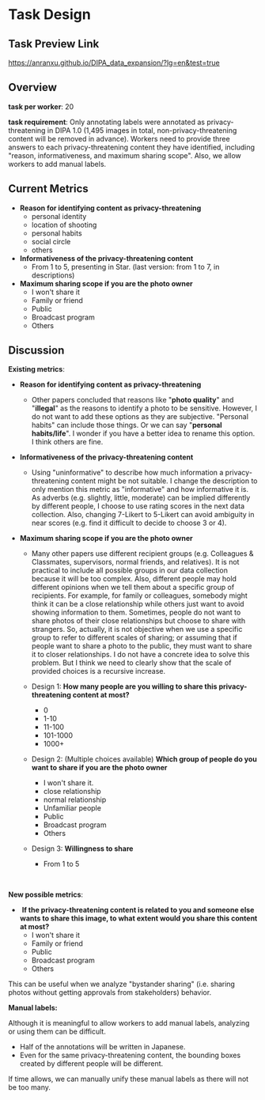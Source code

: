 # Task Design

## Task Preview Link

 https://anranxu.github.io/DIPA_data_expansion/?lg=en&test=true

## Overview

**task per worker**: 20

**task requirement**: Only annotating labels were annotated as privacy-threatening in DIPA 1.0 (1,495 images in total, non-privacy-threatening content will be removed in advance). Workers need to provide three answers to each privacy-threatening content they have identified, including "reason, informativeness, and maximum sharing scope". Also, we allow workers to add manual labels.

## Current Metrics

- **Reason for identifying content as privacy-threatening**
  - personal identity 
  - location of shooting
  - personal habits
  - social circle
  - others
- **Informativeness of the privacy-threatening content**
  - From 1 to 5, presenting in Star.  (last version: from 1 to 7, in descriptions)
- **Maximum sharing scope if you are the photo owner** 
  - I won't share it
  - Family or friend
  - Public
  - Broadcast program
  - Others

## Discussion

**Existing metrics**:

- **Reason for identifying content as privacy-threatening**

  - Other papers concluded that reasons like "**photo quality**" and "**illegal**" as the reasons to identify a photo to be sensitive. However, I do not want to add these options as they are subjective. "Personal habits" can include those things. Or we can say "**personal habits/life**". I wonder if you have a better idea to rename this option. I think others are fine.

- **Informativeness of the privacy-threatening content**

  - Using "uninformative" to describe how much information a privacy-threatening content might be not suitable. I change the description to only mention this metric as "informative" and how informative it is. As adverbs (e.g. slightly, little, moderate)  can be implied differently by different people, I choose to use rating scores in the next data collection. Also, changing 7-Likert to 5-Likert can avoid ambiguity in near scores (e.g. find it difficult to decide to choose 3 or 4).

- **Maximum sharing scope if you are the photo owner** 

  - Many other papers use different recipient groups (e.g. Colleagues & Classmates, supervisors, normal friends, and relatives). It is not practical to include all possible groups in our data collection because it will be too complex. Also, different people may hold different opinions when we tell them about a specific group of recipients. For example, for family or colleagues, somebody might think it can be a close relationship while others just want to avoid showing information to them. Sometimes, people do not want to share photos of their close relationships but choose to share with strangers. So, actually, it is not objective when we use a specific group to refer to different scales of sharing; or assuming that if people want to share a photo to the public, they must want to share it to closer relationships. I do not have a concrete idea to solve this problem. But I think we need to clearly show that the scale of provided choices is a recursive increase.

  - Design 1: **How many people are you willing to share this privacy-threatening content at most?**
  
    - 0
    - 1-10
    - 11-100
    - 101-1000
    - 1000+
  
  - Design 2: (Multiple choices available) **Which group of people do you want to share if you are the photo owner** 
  
    - I won't share it. 
    - close relationship 
    - normal relationship 
    - Unfamiliar people
    - Public 
    - Broadcast program
    - Others
  
  - Design 3: **Willingness to share** 
  
    - From 1 to 5
  
    ​	

**New possible metrics**:

- ​	**If the privacy-threatening content is related to you and someone else wants to share this image, to what extent would you share this content at most?**
  - I won't share it
  - Family or friend
  - Public
  - Broadcast program
  - Others

This can be useful when we analyze "bystander sharing" (i.e. sharing photos without getting approvals from stakeholders) behavior. 



**Manual labels:**

Although it is meaningful to allow workers to add manual labels, analyzing or using them can be difficult. 

- Half of the annotations will be written in Japanese.
- Even for the same privacy-threatening content, the bounding boxes created by different people will be different.

If time allows, we can manually unify these manual labels as there will not be too many.